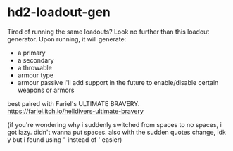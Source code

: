 # hd2-loadout-gen
Tired of running the same loadouts? Look no further than this loadout generator. Upon running, it will generate:
- a primary
- a secondary
- a throwable
- armour type
- armour passive
i'll add support in the future to enable/disable certain weapons or armors

best paired with Fariel's ULTIMATE BRAVERY. 
https://fariel.itch.io/helldivers-ultimate-bravery

(if you're wondering why i suddenly switched from spaces to no spaces, i got lazy. didn't wanna put spaces. also with the sudden quotes change, idk y but i found using " instead of ' easier)
